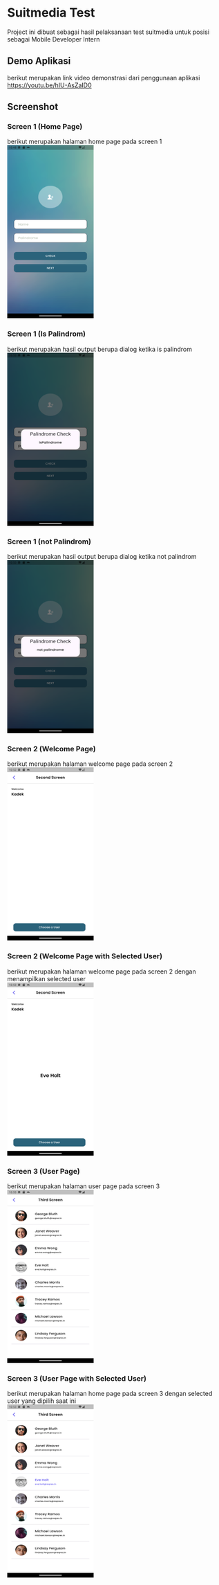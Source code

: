 # Suitmedia Test

Project ini dibuat sebagai hasil pelaksanaan test suitmedia untuk posisi sebagai Mobile Developer Intern 

## Demo Aplikasi

berikut merupakan link video demonstrasi dari penggunaan aplikasi
https://youtu.be/hIU-AsZaID0

## Screenshot
### Screen 1 (Home Page)
berikut merupakan halaman home page pada screen 1<br/>
<img src="screenshot/Screen1_1.png" data-canonical-src="screenshot/Screen1_1.png" width="200" height="400" />

### Screen 1 (Is Palindrom)
berikut merupakan hasil output berupa dialog ketika is palindrom<br/>
<img src="screenshot/Screen1_2.png" data-canonical-src="screenshot/Screen1_2.png" width="200" height="400" />

### Screen 1 (not Palindrom)
berikut merupakan hasil output berupa dialog ketika not palindrom<br/>
<img src="screenshot/Screen1_3.png" data-canonical-src="screenshot/Screen1_3.png" width="200" height="400" />

### Screen 2 (Welcome Page)
berikut merupakan halaman welcome page pada screen 2<br/>
<img src="screenshot/Screen2_1.png" data-canonical-src="screenshot/Screen2_1.png" width="200" height="400" />


### Screen 2 (Welcome Page with Selected User)
berikut merupakan halaman welcome page pada screen 2 dengan menampilkan selected user<br/>
<img src="screenshot/Screen2_2.png" data-canonical-src="screenshot/Screen2_2.png" width="200" height="400" />

### Screen 3 (User Page)
berikut merupakan halaman user page pada screen 3<br/>
<img src="screenshot/Screen3_1.png" data-canonical-src="screenshot/Screen3_1.png" width="200" height="400" />

### Screen 3 (User Page with Selected User)
berikut merupakan halaman home page pada screen 3 dengan selected user yang dipilih saat ini<br/>
<img src="screenshot/Screen3_2.png" data-canonical-src="screenshot/Screen3_2.png" width="200" height="400" />